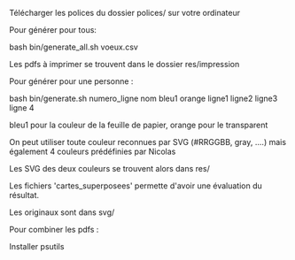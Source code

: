 Télécharger les polices du dossier polices/ sur votre ordinateur

Pour générer pour tous:

   bash bin/generate_all.sh voeux.csv

Les pdfs à imprimer se trouvent dans le dossier res/impression

Pour générer pour une personne : 

  bash bin/generate.sh numero_ligne nom bleu1 orange ligne1 ligne2 ligne3 ligne 4

bleu1 pour la couleur de la feuille de papier, orange pour le transparent

On peut utiliser toute couleur reconnues par SVG (#RRGGBB, gray, ....) mais également 4 couleurs prédéfinies par Nicolas

Les SVG des deux couleurs se trouvent alors dans res/

Les fichiers 'cartes_superposees' permette d'avoir une évaluation du résultat.

Les originaux sont dans svg/

Pour combiner les pdfs :

Installer psutils
